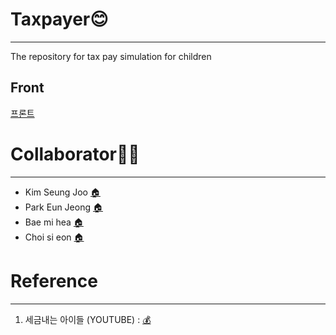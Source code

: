 # Taxpayer😊
---------------------
The repository for tax pay simulation for children
## Front
[프론트](https://github.com/SSU-PaceMaker/taxpayer/front)

# Collaborator🙅‍♀️
----------------------
- Kim Seung Joo [🏠️](https://github.com/Seung-Joo)
- Park Eun Jeong [🏠️](https://github.com/Eundms)
- Bae mi hea [🏠️](https://github.com/mihea1206)
- Choi si eon [🏠️](https://github.com/noino0819)

# Reference
--------------------
1. 세금내는 아이들 (YOUTUBE) : [💰](https://www.youtube.com/channel/UC_yS9qx6-ZxS67HKPyWeXDg)
